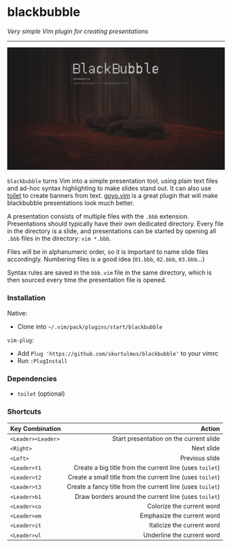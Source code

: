 # blackbubble

_Very simple Vim plugin for creating presentations_

---

![](blackbubble.png)

`blackbubble` turns Vim into a simple presentation tool, using plain text files and ad-hoc syntax highlighting to make slides stand out.
It can also use [toilet](https://github.com/cacalabs/toilet) to create banners from text.
[goyo.vim](https://github.com/junegunn/goyo.vim) is a great plugin that will make blackbubble presentations look much better.

A presentation consists of multiple files with the `.bbb` extension.
Presentations should typically have their own dedicated directory.
Every file in the directory is a slide, and presentations can be started by opening all `.bbb` files in the directory: `vim *.bbb`.

Files will be in alphanumeric order, so it is important to name slide files accordingly.
Numbering files is a good idea (`01.bbb`, `02.bbb`, `03.bbb`...)

Syntax rules are saved in the `bbb.vim` file in the same directory, which is then sourced every time the presentation file is opened.

### Installation

Native:

+ Clone into `~/.vim/pack/plugins/start/blackbubble`

`vim-plug`:

+ Add `Plug 'https://github.com/skurtulmus/blackbubble'` to your vimrc
+ Run `:PlugInstall`

### Dependencies

+ `toilet` (optional)

### Shortcuts

| Key Combination        | Action                                                     |
| :--------------------- | --------------------------------------:                    |
| `<Leader><Leader>`     | Start presentation on the current slide                    |
| `<Right>`              | Next slide                                                 |
| `<Left>`               | Previous slide                                             |
| `<Leader>t1`           | Create a big title from the current line (uses `toilet`)   |
| `<Leader>t2`           | Create a small title from the current line (uses `toilet`) |
| `<Leader>t3`           | Create a fancy title from the current line (uses `toilet`) |
| `<Leader>b1`           | Draw borders around the current line (uses `toilet`)       |
| `<Leader>co`           | Colorize the current word                                  |
| `<Leader>em`           | Emphasize the current word                                 |
| `<Leader>it`           | Italicize the current word                                 |
| `<Leader>ul`           | Underline the current word                                 |
